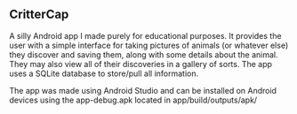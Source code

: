 ## CritterCap

A silly Android app I made purely for educational purposes. It provides the user with a simple interface for taking pictures of animals (or whatever else) they discover and saving them, along with some details about the animal. They may also view all of their discoveries in a gallery of sorts. The app uses a SQLite database to store/pull all information.

The app was made using Android Studio and can be installed on Android devices using the app-debug.apk located in app/build/outputs/apk/
